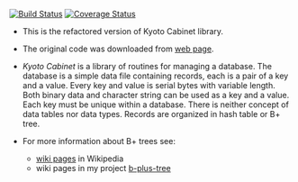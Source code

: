 [![Build Status](https://travis-ci.org/romz-pl/kyoto-btree.svg?branch=master)](https://travis-ci.org/romz-pl/kyoto-btree)
[![Coverage Status](https://codecov.io/gh/romz-pl/kyoto-btree/badge.svg?branch=master)](https://codecov.io/gh/romz-pl/kyoto-btree?branch=master)

* This is the refactored version of Kyoto Cabinet library.

* The original code was downloaded from [web page](http://fallabs.com/kyotocabinet/).

* _Kyoto Cabinet_ is a library of routines for managing a database. The database is a simple data file containing records, each is a pair of a key and a value. Every key and value is serial bytes with variable length. Both binary data and character string can be used as a key and a value. Each key must be unique within a database. There is neither concept of data tables nor data types. Records are organized in hash table or B+ tree.

* For more information about B+ trees see:
   * [wiki pages](https://en.wikipedia.org/wiki/B+_tree) in Wikipedia
   * wiki pages in my project [b-plus-tree](https://github.com/romz-pl/b-plus-tree/wiki)
   


